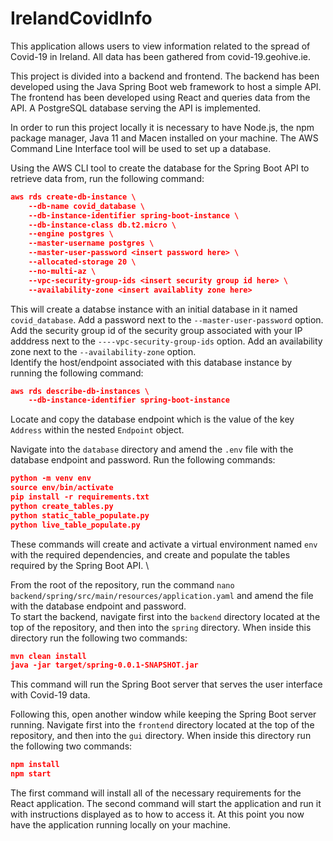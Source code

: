 
# IrelandCovidInfo

This application allows users to view information related to the spread of Covid-19 in Ireland. All data has been gathered from covid-19.geohive.ie.

This project is divided into a backend and frontend. The backend has been developed using the Java Spring Boot web framework to host a simple API. The frontend has been developed using React and queries data from the API. A PostgreSQL database serving the API is implemented.

In order to run this project locally it is necessary to have Node.js, the npm package manager, Java 11 and Macen installed on your machine. The AWS Command Line Interface tool will be used to set up a database.

Using the AWS CLI tool to create the database for the Spring Boot API to retrieve data from, run the following command:
```json
aws rds create-db-instance \
    --db-name covid_database \
    --db-instance-identifier spring-boot-instance \
    --db-instance-class db.t2.micro \
    --engine postgres \
    --master-username postgres \
    --master-user-password <insert password here> \
    --allocated-storage 20 \
    --no-multi-az \
    --vpc-security-group-ids <insert security group id here> \
    --availability-zone <insert availablity zone here>
```
This will create a databse instance with an initial database in it named ```covid_database```. Add a password next to the ```--master-user-password``` option. Add the security group id of the security group associated with your IP adddress next to the ```----vpc-security-group-ids``` option. Add an availability zone next to the ```--availability-zone``` option. \
Identify the host/endpoint associated with this database instance by running the following command:
```json
aws rds describe-db-instances \
    --db-instance-identifier spring-boot-instance
```
Locate and copy the database endpoint which is the value of the key ```Address``` within the nested ```Endpoint``` object.

Navigate into the ```database``` directory and amend the ```.env``` file with the database endpoint and password. Run the following commands:
```json
python -m venv env
source env/bin/activate
pip install -r requirements.txt
python create_tables.py
python static_table_populate.py
python live_table_populate.py
```
These commands will create and activate a virtual environment named ```env``` with the required dependencies, and create and populate the tables required by the Spring Boot API. \

From the root of the repository, run the command ```nano backend/spring/src/main/resources/application.yaml``` and amend the file with the database endpoint and password. \
To start the backend, navigate first into the ```backend``` directory located at the top of the repository, and then into the ```spring``` directory. When inside this directory run the following two commands:
```json
mvn clean install
java -jar target/spring-0.0.1-SNAPSHOT.jar
```
This command will run the Spring Boot server that serves the user interface with Covid-19 data.

Following this, open another window while keeping the Spring Boot server running. Navigate first into the ```frontend``` directory located at the top of the repository, and then into the ```gui``` directory. When inside this directory run the following two commands:
```json
npm install
npm start
```
The first command will install all of the necessary requirements for the React application. The second command will start the application and run it with instructions displayed as to how to access it. At this point you now have the application running locally on your machine.
